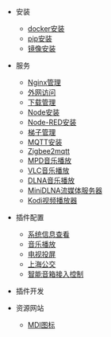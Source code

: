 - 安装

  - [docker安装](docker_install.md)
  - [pip安装](pip_install.md)
  - [镜像安装](install_image.md)

- 服务
  - [Nginx管理](install_nginx.md)
  - [外网访问](frp_install.md)
  - [下载管理](install_aria2.md)
  - [Node安装](install_node.md)
  - [Node-RED安装](install_nodered.md)
  - [梯子管理](install_v2.md)
  - [MQTT安装](install_mqtt.md)
  - [Zigbee2mqtt](install_z2m.md)
  - [MPD音乐播放](install_mpd.md)
  - [VLC音乐播放](install_vlc.md)
  - [DLNA音乐播放](install_dlna.md)
  - [MiniDLNA流媒体服务器](install_minidlna.md)
  - [Kodi视频播放器](install_kodi.md)

- 插件配置

  - [系统信息查看](system_info.md)
  - [音乐播放](image_install.md)
  - [电视投屏](tv_cast.md)
  - [上海公交](image_install.md)
  - [智能音箱接入控制](image_install.md)

- 插件开发

- 资源网站

  - [MDI图标](website_icon.md)
